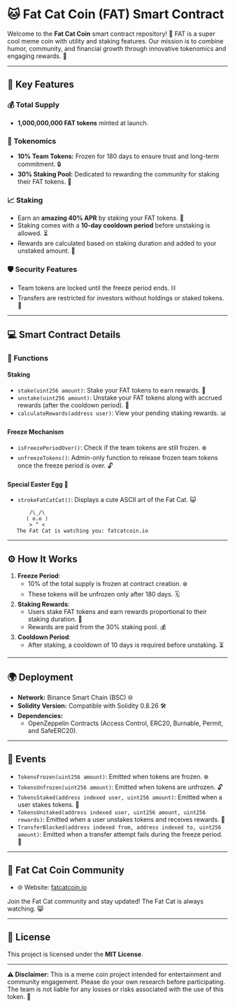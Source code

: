 # 🐱 Fat Cat Coin (FAT) Smart Contract

Welcome to the **Fat Cat Coin** smart contract repository! 🎉 FAT is a super cool meme coin with utility and staking features. Our mission is to combine humor, community, and financial growth through innovative tokenomics and engaging rewards. 🚀

---

## 🌟 Key Features

### 💰 Total Supply
- **1,000,000,000 FAT tokens** minted at launch.

### 🧾 Tokenomics
- **10% Team Tokens:** Frozen for 180 days to ensure trust and long-term commitment. 🔒
- **30% Staking Pool:** Dedicated to rewarding the community for staking their FAT tokens. 🏦

### 📈 Staking
- Earn an **amazing 40% APR** by staking your FAT tokens. 🎉
- Staking comes with a **10-day cooldown period** before unstaking is allowed. ⏳
- Rewards are calculated based on staking duration and added to your unstaked amount. 💸

### 🛡️ Security Features
- Team tokens are locked until the freeze period ends. ⛓️
- Transfers are restricted for investors without holdings or staked tokens. 🚫

---

## 💻 Smart Contract Details

### 🔧 Functions

#### **Staking**
- `stake(uint256 amount)`: Stake your FAT tokens to earn rewards. 💎
- `unstake(uint256 amount)`: Unstake your FAT tokens along with accrued rewards (after the cooldown period). 🎁
- `calculateRewards(address user)`: View your pending staking rewards. 📊

#### **Freeze Mechanism**
- `isFreezePeriodOver()`: Check if the team tokens are still frozen. ❄️
- `unfreezeTokens()`: Admin-only function to release frozen team tokens once the freeze period is over. 🔓

#### **Special Easter Egg** 🥚
- `strokeFatCatCat()`: Displays a cute ASCII art of the Fat Cat. 😺

```
       /\_/\  
      ( o.o ) 
       > ^ <  
   The Fat Cat is watching you: fatcatcoin.io
```

---

## ⚙️ How It Works

1. **Freeze Period**:
   - 10% of the total supply is frozen at contract creation. ❄️
   - These tokens will be unfrozen only after 180 days. 🗓️
2. **Staking Rewards**:
   - Users stake FAT tokens and earn rewards proportional to their staking duration. 🤑
   - Rewards are paid from the 30% staking pool. 💰
3. **Cooldown Period**:
   - After staking, a cooldown of 10 days is required before unstaking. ⏳

---

## 🌍 Deployment
- **Network:** Binance Smart Chain (BSC) 🌐
- **Solidity Version:** Compatible with Solidity 0.8.26 🛠️
- **Dependencies:**
  - OpenZeppelin Contracts (Access Control, ERC20, Burnable, Permit, and SafeERC20).

---

## 📡 Events
- `TokensFrozen(uint256 amount)`: Emitted when tokens are frozen. ❄️
- `TokensUnfrozen(uint256 amount)`: Emitted when tokens are unfrozen. 🔓
- `TokensStaked(address indexed user, uint256 amount)`: Emitted when a user stakes tokens. 💎
- `TokensUnstaked(address indexed user, uint256 amount, uint256 rewards)`: Emitted when a user unstakes tokens and receives rewards. 🎁
- `TransferBlocked(address indexed from, address indexed to, uint256 amount)`: Emitted when a transfer attempt fails during the freeze period. 🚫

---

## 💬 Fat Cat Coin Community
- 🌐 Website: [fatcatcoin.io](https://fatcatcoin.io)

Join the Fat Cat community and stay updated! The Fat Cat is always watching. 😸

---

## 📜 License
This project is licensed under the **MIT License**.

---

**⚠️ Disclaimer:** This is a meme coin project intended for entertainment and community engagement. Please do your own research before participating. The team is not liable for any losses or risks associated with the use of this token. 🚨
